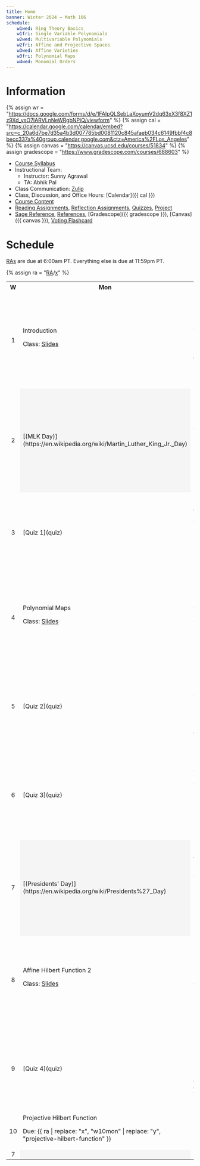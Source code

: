 ```yaml
---
title: Home
banner: Winter 2024 — Math 106
schedule:
    w1wed: Ring Theory Basics
    w1fri: Single Variable Polynomials
    w2wed: Multivariable Polynomials
    w2fri: Affine and Projective Spaces
    w3wed: Affine Varieties
    w3fri: Polynomial Maps
    w4wed: Monomial Orders
---
```


# Information

{% assign wr = "https://docs.google.com/forms/d/e/1FAIpQLSebLaXoyumV2dq63xX3f8XZ1z9Xd_ysO7lARVLnNeWRgbNPiQ/viewform" %} 
{% assign cal = "https://calendar.google.com/calendar/embed?src=c_20a6d7be7d35a4b3d007785bd0081120c845afaeb034c6149fbbf4c8becc337a%40group.calendar.google.com&ctz=America%2FLos_Angeles" %}
{% assign canvas = "https://canvas.ucsd.edu/courses/51834" %}
{% assign gradescope = "https://www.gradescope.com/courses/688603" %}

* [Course Syllabus](syllabus)
* Instructional Team: 
    - Instructor: Sunny Agrawal
    - TA: Abhik Pal
* Class Communication: [Zulip](https://sunnysclasses.zulipchat.com/)
* Class, Discussion, and Office Hours: [Calendar]({{ cal }})
* [Course Content](content)
* [Reading Assignments](read), [Reflection Assignments](reflect), [Quizzes](quiz), [Project](project)
* [Sage Reference](sage), [References](references), [Gradescope]({{ gradescope }}), [Canvas]({{ canvas }}), [Voting Flashcard](flashcard.pdf)

# Schedule

[RAs](read) are due at 6:00am PT. Everything else is due at 11:59pm PT. 

{% assign ra = "[RA](read)/[x](content#y)" %}

<table width="100%">
<tr>
<th style="text-align: center;" width="4%">W</th>
<th width="32%">Mon</th>
<th width="32%">Wed</th>
<th width="32%">Fri</th>
</tr>

<tr>
<td style="text-align: center;">1</td>
<td>
Introduction

Class: [Slides](slides/w1mon.pdf)
</td>
<td>
Ring Theory Basics

Class: [Slides](slides/w1wed.pdf)  
Due: {{ ra | replace: "x", "w1wed" | replace: "y", "ring-theory-basics" }}
</td>
<td>
Single Variable Polynomials

Class: [Slides](slides/w1fri.pdf)  
Due: {{ ra | replace: "x", "w1fri" | replace: "y", "single-variable-polynomials" }}, [MA](reflect#autobio)
</td>
</tr>

<tr>
<td style="text-align: center;">2</td>
<td style="background-color: #f5f5f5;">
[(MLK Day)](https://en.wikipedia.org/wiki/Martin_Luther_King_Jr._Day)
</td>
<td>
Multivariable Polynomials

Class: [Slides](slides/w2wed.pdf)  
Due: {{ ra | replace: "x", "w2wed" | replace: "y", "multivariable-polynomials" }}
</td>
<td>
Affine and Projective Spaces

Class: [Slides](slides/w2fri.pdf)  
Due: {{ ra | replace: "x", "w2fri" | replace: "y", "affine-and-projective-spaces" }}, [WR]({{ wr }})
</td>
</tr>

<tr>
<td style="text-align: center;">3</td>
<td>
[Quiz 1](quiz)
</td>
<td>
Affine Varieties

Class: [Slides](slides/w3wed.pdf)  
Due: {{ ra | replace: "x", "w3wed" | replace: "y", "affine-varieties" }}
</td>
<td>
(Class Canceled)

Due: {{ ra | replace: "x", "w3fri" | replace: "y", "polynomial-maps" }}, [WR]({{ wr }})
</td>
</tr>

<tr>
<td style="text-align: center;">4</td>
<td>
Polynomial Maps

Class: [Slides](slides/w4mon.pdf)
</td>
<td>
Catch Up

Class: [Slides](slides/w4wed.pdf)
</td>
<td>
Monomial Orders

Class: [Slides](slides/w4fri.pdf)  
Due: {{ ra | replace: "x", "w4fri" | replace: "y", "monomial-orders" }}, [WR]({{ wr }})
</td>
</tr>

<tr>
<td style="text-align: center;">5</td>
<td>
[Quiz 2](quiz)
</td>
<td>
Multivariable Division

Class: [Slides](slides/w5wed.pdf)  
Due: {{ ra | replace: "x", "w5wed" | replace: "y", "multivariable-division" }}
</td>
<td>
Monomial Ideals

Class: [Slides](slides/w5fri.pdf)  
Due: {{ ra | replace: "x", "w5fri" | replace: "y", "monomial-ideals" }}, [WR]({{ wr }})
</td>
</tr>

<tr>
<td style="text-align: center;">6</td>
<td>
[Quiz 3](quiz)
</td>
<td>
Gröbner Bases

Class: [Slides](slides/w6wed.pdf)  
Due: {{ ra | replace: "x", "w6wed" | replace: "y", "gröbner-bases" }}
</td>
<td>
Buchberger's Algorithm

Class: [Slides](slides/w6fri.pdf)  
Due: {{ ra | replace: "x", "w6fri" | replace: "y", "buchbergers-algorithm" }}, [WR]({{ wr }})
</td>
</tr>

<tr>
<td style="text-align: center;">7</td>
<td style="background-color: #f5f5f5;">
[(Presidents' Day)](https://en.wikipedia.org/wiki/Presidents%27_Day)
</td>
<td>
Affine Nullstellensatz

Class: [Slides](slides/w7wed.pdf)  
Due: {{ ra | replace: "x", "w7wed" | replace: "y", "affine-nullstellensatz" }}
</td>
<td>
Affine Hilbert Function 1

Class: [Slides](slides/w7fri.pdf)  
Due: {{ ra | replace: "x", "w7fri" | replace: "y", "affine-hilbert-function" }}, [WR]({{ wr }})
</td>
</tr>

<tr>
<td style="text-align: center;">8</td>
<td>
Affine Hilbert Function 2

Class: [Slides](slides/w8mon.pdf)  
</td>
<td>
Catch Up

Class: [Slides](slides/w8wed.pdf)  
</td>
<td>
Projective Varieties

Class: [Slides](slides/w8fri.pdf)  
Due: {{ ra | replace: "x", "w8fri" | replace: "y", "projective-varieties" }}, [WR]({{ wr }})
</td>
</tr>

<tr>
<td style="text-align: center;">9</td>
<td>
[Quiz 4](quiz)
</td>
<td>
(De)Homogenization

Due: {{ ra | replace: "x", "w9wed" | replace: "y", "homogenization-and-dehomogenization" }}
</td>
<td>
Projective Nullstellensatz

Due: {{ ra | replace: "x", "w9fri" | replace: "y", "projective-nullstellensatz" }}, [WR]({{ wr }})
</td>
</tr>

<tr>
<td style="text-align: center;">10</td>
<td>
Projective Hilbert Function

Due: {{ ra | replace: "x", "w10mon" | replace: "y", "projective-hilbert-function" }}
</td>
<td>
Bézout's Theorem
</td>
<td>
(Work Day)

Due: [Project](project), [FR](reflect#final)
</td>
</tr>

<tr>
<td style="text-align: center;">7</td>
<td style="background-color: #f5f5f5;">
</td>
<td>
[Quiz 5](quiz)
</td>
<td style="background-color: #f5f5f5;">
</td>
</tr>
</table>
